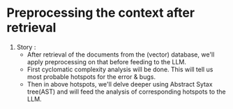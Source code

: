 # Preprocessing the context after retrieval

1. Story :
    - After retrieval of the documents from the (vector) database, we'll apply preprocessing on that before feeding to the LLM.
    - First cyclomatic complexity analysis will be done. This will tell us most probable hotspots for the error & bugs.
    - Then in above hotspots, we'll delve deeper using Abstract Sytax tree(AST) and will feed the analysis of corresponding hotspots to the LLM.
